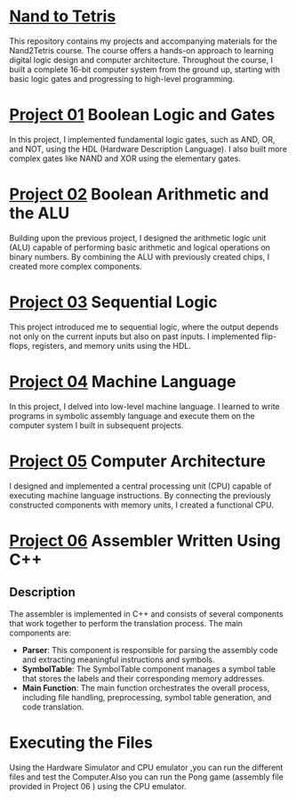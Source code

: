 
# [Nand to Tetris](https://github.com/momed-0/nand2tetris)

This repository contains my projects and accompanying materials for the Nand2Tetris course. The course offers a hands-on approach to learning digital logic design and computer architecture. Throughout the course, I built a complete 16-bit computer system from the ground up, starting with basic logic gates and progressing to high-level programming.

# [Project 01](https://github.com/momed-0/nand2tetris/tree/main/Project%201) Boolean Logic and Gates
In this project, I implemented fundamental logic gates, such as AND, OR, and NOT, using the HDL (Hardware Description Language). I also built more complex gates like NAND and XOR using the elementary gates.

# [Project 02](https://github.com/momed-0/nand2tetris/tree/main/Project%202) Boolean Arithmetic and the ALU
Building upon the previous project, I designed the arithmetic logic unit (ALU) capable of performing basic arithmetic and logical operations on binary numbers. By combining the ALU with previously created chips, I created more complex components.

# [Project 03](https://github.com/momed-0/nand2tetris/tree/main/Project%203) Sequential Logic
This project introduced me to sequential logic, where the output depends not only on the current inputs but also on past inputs. I implemented flip-flops, registers, and memory units using the HDL.
# [Project 04](https://github.com/momed-0/nand2tetris/tree/main/Project%204) Machine Language
In this project, I delved into low-level machine language. I learned to write programs in symbolic assembly language and execute them on the computer system I built in subsequent projects.
# [Project 05](https://github.com/momed-0/nand2tetris/tree/main/Project%205) Computer Architecture
I designed and implemented a central processing unit (CPU) capable of executing machine language instructions. By connecting the previously constructed components with memory units, I created a functional CPU.

# [Project 06](https://github.com/momed-0/nand2tetris/tree/main/Project%206) Assembler Written Using C++

## Description

The assembler is implemented in C++ and consists of several components that work together to perform the translation process. The main components are:

- **Parser**: This component is responsible for parsing the assembly code and extracting meaningful instructions and symbols.
- **SymbolTable**: The SymbolTable component manages a symbol table that stores the labels and their corresponding memory addresses.
- **Main Function**: The main function orchestrates the overall process, including file handling, preprocessing, symbol table generation, and code translation.



# Executing the Files
Using the Hardware Simulator and CPU emulator ,you can run the different files and test the Computer.Also you can run the Pong game (assembly file provided in Project 06 ) using the CPU emulator.

